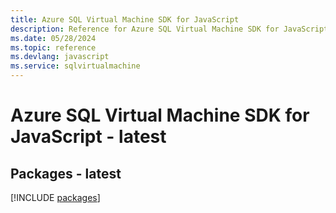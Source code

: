 ```yaml
---
title: Azure SQL Virtual Machine SDK for JavaScript
description: Reference for Azure SQL Virtual Machine SDK for JavaScript
ms.date: 05/28/2024
ms.topic: reference
ms.devlang: javascript
ms.service: sqlvirtualmachine
---
```

# Azure SQL Virtual Machine SDK for JavaScript - latest
## Packages - latest
[!INCLUDE [packages](sql-virtual-machine-index.md)]